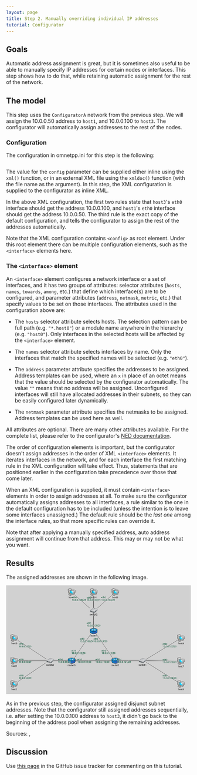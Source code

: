 ```yaml
---
layout: page
title: Step 2. Manually overriding individual IP addresses
tutorial: Configurator
---
```


## Goals

Automatic address assignment is great, but it is sometimes also useful 
to be able to manually specify IP addresses for certain nodes or interfaces.
This step shows how to do that, while retaining automatic assignment for
the rest of the network.

## The model

This step uses the `ConfiguratorA`  network from the previous step. 
We will assign the 10.0.0.50 address to `host1`, and 10.0.0.100 to `host3`. 
The configurator will automatically assign addresses to the rest of the nodes.

### Configuration

The configuration in omnetpp.ini for this step is the following:

<p><pre class="snippet" src="../omnetpp.uncommented.ini" from="Step2" until="####"></pre></p>

The value for the `config` parameter can be supplied either inline using the `xml()` 
function, or in an external XML file using the `xmldoc()` function (with the file name
as the argument). In this step, the XML configuration is supplied to the configurator as inline XML. 

In the above XML configuration, the first two rules state that `host3`'s `eth0` interface
should get the address 10.0.0.100, and `host1`'s `eth0` interface should get the
address 10.0.0.50. The third rule is the exact copy of the default configuration, 
and tells the configurator to assign the rest of the addresses automatically.

Note that the XML configuration contains `<config>` as root element. Under this root
element there  can be multiple configuration elements, such as the `<interface>`
elements here.

### The `<interface>` element

An `<interface>` element configures a network interface or a set of interfaces,
and it has two groups of attributes: selector attributes (`hosts`, `names`, `towards`, 
`among`, etc.) that define which interface(s) are to be configured, and parameter 
attributes (`address`, `netmask`, `metric`, etc.) that specify values to be set 
on those interfaces. The attributes used in the configuration above are:

- The `hosts` selector attribute selects hosts. The selection pattern can be 
  full path (e.g. `"*.host0"`) or a module name anywhere in the hierarchy (e.g. `"host0"`). 
  Only interfaces in the selected hosts will be affected by the `<interface>` element.

- The `names` selector attribute selects interfaces by name. Only the interfaces that 
  match the specified names will be selected (e.g. `"eth0"`).

- The `address` parameter attribute specifies the addresses to be assigned. 
  Address templates can be used, where an `x` in place of an octet means that the value
  should be selected by the configurator automatically. The value `""` means that 
  no address will be assigned. Unconfigured interfaces will still have 
  allocated addresses in their subnets, so they can be easily configured later dynamically.

- The `netmask` parameter attribute specifies the netmasks to be assigned. 
  Address templates can be used here as well.

All attributes are optional. There are many other attributes available. For the 
complete list, please refer to the configurator's 
<a href="https://omnetpp.org/doc/inet/api-current/neddoc/index.html?p=inet.networklayer.configurator.ipv4.IPv4NetworkConfigurator.html"
target="_blank">NED documentation</a>.

The order of configuration elements is important, but the configurator doesn't assign
addresses in the order of XML `<interface>` elements. It iterates interfaces in the network, and for
each interface the first matching rule in the XML configuration will take effect. Thus, statements
that are positioned earlier in the configuration take precedence over those that come later.

When an XML configuration is supplied, it must contain `<interface>` elements in order to assign
addresses at all. To make sure the configurator automatically assigns addresses to all interfaces, a
rule similar to the one in the default configuration has to be included (unless the intention is to
leave some interfaces unassigned.) The default rule should be the *last one* among the interface
rules, so that more specific rules can override it.

Note that after applying a manually specified address, auto address assignment 
will continue from that address. This may or may not be what you want.

## Results

The assigned addresses are shown in the following image.

<img class="screen" src="step2address.png" width="850px">

As in the previous step, the configurator assigned disjunct subnet addresses. 
Note that the configurator still assigned addresses sequentially,
i.e. after setting the 10.0.0.100 address to `host3`, it didn't go back to the 
beginning of the address pool when assigning the remaining addresses.

Sources: <a srcfile="configurator/omnetpp.ini"/>, <a srcfile="configurator/ConfiguratorA.ned"/>

## Discussion

Use <a href="https://github.com/inet-framework/inet-tutorials/issues/2" target="_blank">this page</a>
in the GitHub issue tracker for commenting on this tutorial.
